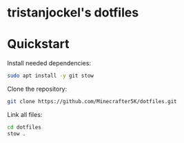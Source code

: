 # tristanjockel's dotfiles

# Quickstart

Install needed dependencies:

```bash
sudo apt install -y git stow
```

Clone the repository:

```bash
git clone https://github.com/Minecrafter5K/dotfiles.git
```

Link all files:

```bash
cd dotfiles
stow .
```
